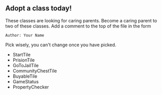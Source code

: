 ## Adopt a class today!

These classes are looking for caring parents. Become a caring parent to two of these classes. Add a comment to the top of the file in the form

```Author: Your Name```

Pick wisely, you can't change once you have picked.

<ul>
  <li> StartTile </li>
  <li> PrisionTile </li>
  <li> GoToJailTile </li>
  <li> CommunityChestTile </li>
  <li> BuyableTile </li>
  <li> GameStatus </li>
  <li> PropertyChecker </li>
</ul>
